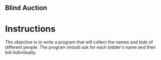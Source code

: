 ## Blind Auction

# Instructions

The objective is to write a program that will collect the names and bids of different people. The program should ask for each bidder's name and their bid individually. 
